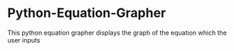 # Python-Equation-Grapher
This python equation grapher displays the graph of the equation which the user inputs
